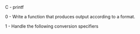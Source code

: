 C - printf

0 - Write a function that produces output according to a format.

1 - Handle the following conversion specifiers
